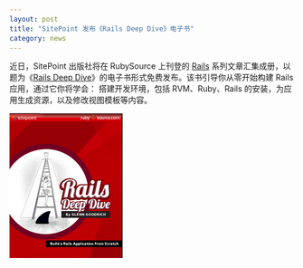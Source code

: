```yaml
---
layout: post
title: "SitePoint 发布《Rails Deep Dive》电子书"
category: news
---
```


近日，SitePoint 出版社将在 RubySource 上刊登的 [Rails][r]
系列文章汇集成册，以题为《[Rails Deep
Dive][d]》的电子书形式免费发布。该书引导你从零开始构建 Rails
应用，通过它你将学会： 搭建开发环境，包括 RVM、Ruby、Rails
的安装，为应用生成资源，以及修改视图模板等内容。

![Rails Deep Dive](/images/rails-deep-dive.png)

[r]: http://rubysource.com/series/loccasions-2/
[d]: http://rubysource.com/free-rails-deep-dive-ebook/
